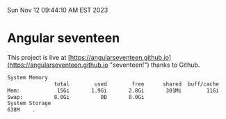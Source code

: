 Sun Nov 12 09:44:10 AM EST 2023

# Angular seventeen


This project is live at [https://angularseventeen.github.io](https://angularseventeen.github.io "seventeen!") thanks to Github.

```bash
System Memory
               total        used        free      shared  buff/cache   available
Mem:            15Gi       1.9Gi       2.8Gi       301Mi        11Gi        13Gi
Swap:          8.0Gi          0B       8.0Gi
System Storage
638M	.

